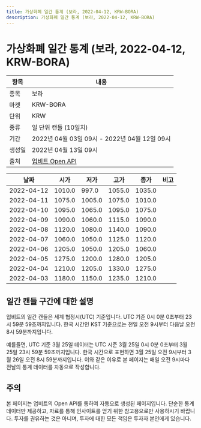 ```yaml
---
title: 가상화폐 일간 통계 (보라, 2022-04-12, KRW-BORA)
description: 가상화폐 일간 통계 (보라, 2022-04-12, KRW-BORA)
---
```



가상화폐 일간 통계 (보라, 2022-04-12, KRW-BORA)
===

|항목|내용|
|--|--|
|종목|보라|
|마켓|KRW-BORA|
|단위|KRW|
|종류|일 단위 캔들 (10일치)|
|기간|2022년 04월 03일 09시 - 2022년 04월 12일 09시|
|생성일|2022년 04월 13일 09시|
|출처|[업비트 Open API](https://docs.upbit.com)|


|날짜|시가|저가|고가|종가|비고|
|--|--|--|--|--|--|
|2022-04-12|1010.0|997.0|1055.0|1035.0|    |
|2022-04-11|1075.0|1005.0|1075.0|1010.0|    |
|2022-04-10|1095.0|1065.0|1095.0|1075.0|    |
|2022-04-09|1090.0|1060.0|1115.0|1090.0|    |
|2022-04-08|1120.0|1080.0|1140.0|1090.0|    |
|2022-04-07|1060.0|1050.0|1125.0|1120.0|    |
|2022-04-06|1205.0|1050.0|1205.0|1060.0|    |
|2022-04-05|1275.0|1200.0|1280.0|1205.0|    |
|2022-04-04|1210.0|1205.0|1330.0|1275.0|    |
|2022-04-03|1180.0|1150.0|1235.0|1210.0|    |


일간 캔들 구간에 대한 설명
---


업비트의 일간 캔들은 세계 협정시(UTC) 기준입니다. 
UTC 기준 0시 0분 0초부터 23시 59분 59초까지입니다. 
한국 시간인 KST 기준으로는 전일 오전 9시부터 다음날 오전 8시 59분까지입니다. 


예를들면, UTC 기준 3월 25일 데이터는 UTC 시준 3월 25일 0시 0분 0초부터 3월 25일 23시 59분 59초까지입니다. 
한국 시간으로 표현하면 3월 25일 오전 9시부터 3월 26일 오전 8시 59분까지입니다. 
이와 같은 이유로 본 페이지는 매일 오전 9시마다 전날의 통계 데이터를 자동으로 작성합니다. 


주의
---


본 페이지는 업비트의 Open API를 통하여 자동으로 생성된 페이지입니다. 
단순한 통계 데이터만 제공하고, 자료를 통해 인사이트를 얻기 위한 참고용으로만 사용하시기 바랍니다. 
투자를 권유하는 것은 아니며, 투자에 대한 모든 책임은 투자자 본인에게 있습니다. 
